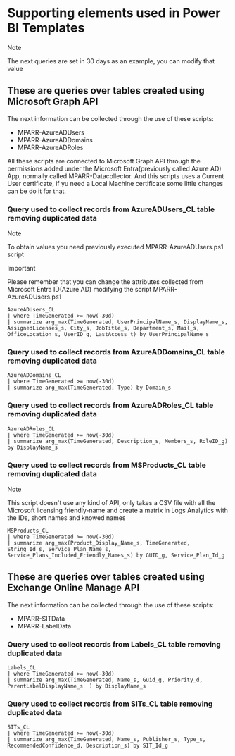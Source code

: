 # Supporting elements used in Power BI Templates

> [!NOTE]
> The next queries are set in 30 days as an example, you can modify that value

## These are queries over tables created using Microsoft Graph API

The next information can be collected through the use of these scripts:
- MPARR-AzureADUsers
- MPARR-AzureADDomains
- MPARR-AzureADRoles

All these scripts are connected to Microsoft Graph API through the permissions added under the Microsoft Entra(previously called Azure AD) App, normally called MPARR-Datacollector. And this scripts uses a Current User certificate, if yu need a Local Machine certificate some little changes can be do it for that.

### Query used to collect records from AzureADUsers_CL table removing duplicated data
> [!NOTE]
> To obtain values you need previously executed MPARR-AzureADUsers.ps1 script

> [!IMPORTANT]
> Please remember that you can change the attributes collected from Microsoft Entra ID(Azure AD) modifying the script MPARR-AzureADUsers.ps1

```Kusto
AzureADUsers_CL 
| where TimeGenerated >= now(-30d)
| summarize arg_max(TimeGenerated, UserPrincipalName_s, DisplayName_s, AssignedLicenses_s, City_s, JobTitle_s, Department_s, Mail_s, OfficeLocation_s, UserID_g, LastAccess_t) by UserPrincipalName_s
```

### Query used to collect records from AzureADDomains_CL table removing duplicated data
```Kusto
AzureADDomains_CL
| where TimeGenerated >= now(-30d)
| summarize arg_max(TimeGenerated, Type) by Domain_s
```

### Query used to collect records from AzureADRoles_CL table removing duplicated data
```Kusto
AzureADRoles_CL 
| where TimeGenerated >= now(-30d)
| summarize arg_max(TimeGenerated, Description_s, Members_s, RoleID_g) by DisplayName_s
```

### Query used to collect records from MSProducts_CL table removing duplicated data
> [!NOTE]
> This script doesn't use any kind of API, only takes a CSV file with all the Microsoft licensing friendly-name and create a matrix in Logs Analytics with the IDs, short names and knowed names

```Kusto
MSProducts_CL 
| where TimeGenerated >= now(-30d)
| summarize arg_max(Product_Display_Name_s, TimeGenerated, String_Id_s, Service_Plan_Name_s, Service_Plans_Included_Friendly_Names_s) by GUID_g, Service_Plan_Id_g
```

## These are queries over tables created using Exchange Online Manage API

The next information can be collected through the use of these scripts:
- MPARR-SITData
- MPARR-LabelData

### Query used to collect records from Labels_CL table removing duplicated data
```Kusto
Labels_CL
| where TimeGenerated >= now(-30d)
| summarize arg_max(TimeGenerated, Name_s, Guid_g, Priority_d, ParentLabelDisplayName_s  ) by DisplayName_s
```

### Query used to collect records from SITs_CL table removing duplicated data
```Kusto
SITs_CL 
| where TimeGenerated >= now(-30d)
| summarize arg_max(TimeGenerated, Name_s, Publisher_s, Type_s, RecommendedConfidence_d, Description_s) by SIT_Id_g
```

